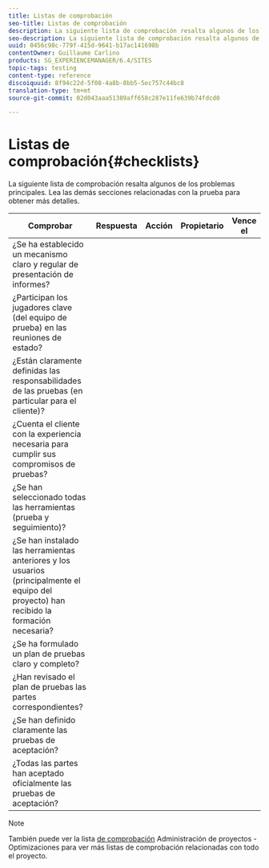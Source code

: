 ```yaml
---
title: Listas de comprobación
seo-title: Listas de comprobación
description: La siguiente lista de comprobación resalta algunos de los principales problemas de prueba
seo-description: La siguiente lista de comprobación resalta algunos de los principales problemas de prueba
uuid: 0456c98c-779f-415d-9641-b17ac141698b
contentOwner: Guillaume Carlino
products: SG_EXPERIENCEMANAGER/6.4/SITES
topic-tags: testing
content-type: reference
discoiquuid: 8f94c22d-5f08-4a8b-8bb5-5ec757c44bc8
translation-type: tm+mt
source-git-commit: 02d043aaa51389aff658c287e11fe639b74fdcd0

---
```



# Listas de comprobación{#checklists}

La siguiente lista de comprobación resalta algunos de los problemas principales. Lea las demás secciones relacionadas con la prueba para obtener más detalles.

| Comprobar | Respuesta | Acción | Propietario | Vence el |
|---|---|---|---|---|
| ¿Se ha establecido un mecanismo claro y regular de presentación de informes? |  |  |  |  |
| ¿Participan los jugadores clave (del equipo de prueba) en las reuniones de estado? |  |  |  |  |
| ¿Están claramente definidas las responsabilidades de las pruebas (en particular para el cliente)? |  |  |  |  |
| ¿Cuenta el cliente con la experiencia necesaria para cumplir sus compromisos de pruebas? |  |  |  |  |
| ¿Se han seleccionado todas las herramientas (prueba y seguimiento)? |  |  |  |  |
| ¿Se han instalado las herramientas anteriores y los usuarios (principalmente el equipo del proyecto) han recibido la formación necesaria? |  |  |  |  |
| ¿Se ha formulado un plan de pruebas claro y completo? |  |  |  |  |
| ¿Han revisado el plan de pruebas las partes correspondientes? |  |  |  |  |
| ¿Se han definido claramente las pruebas de aceptación? |  |  |  |  |
| ¿Todas las partes han aceptado oficialmente las pruebas de aceptación? |  |  |  |  |

>[!NOTE]
>
>También puede ver la lista [de comprobación](/help/managing/best-practices.md) Administración de proyectos - Optimizaciones para ver más listas de comprobación relacionadas con todo el proyecto.

